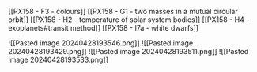[[PX158 - F3 - colours]]
[[PX158 - G1 - two masses in a mutual circular orbit]]
[[PX158 - H2 - temperature of solar system bodies]]
[[PX158 - H4 - exoplanets#transit method]]
[[PX158 - I7a - white dwarfs]]


![[Pasted image 20240428193546.png]]
![[Pasted image 20240428193429.png]]
![[Pasted image 20240428193511.png]]
![[Pasted image 20240428193533.png]]
